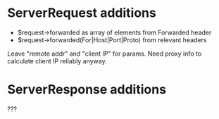 # ServerRequest additions

- $request->forwarded as array of elements from Forwarded header
- $request->forwarded(For|Host|Port|Proto) from relevant headers

Leave "remote addr" and "client IP" for params. Need proxy info to calculate
client IP reliably anyway.


# ServerResponse additions

???

